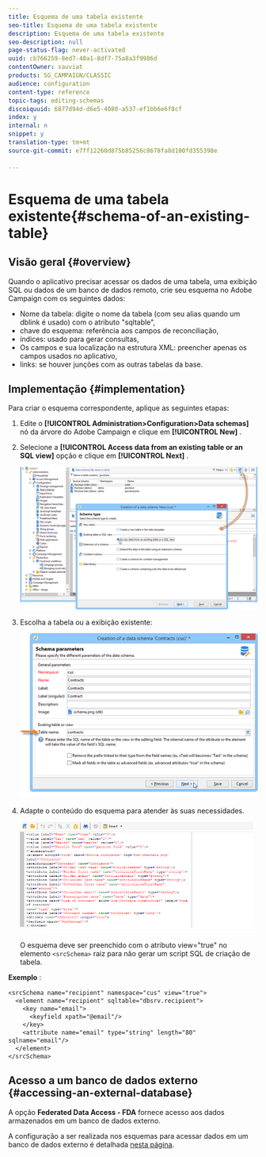 ```yaml
---
title: Esquema de uma tabela existente
seo-title: Esquema de uma tabela existente
description: Esquema de uma tabela existente
seo-description: null
page-status-flag: never-activated
uuid: cb766259-8ed7-40a1-8df7-75a8a3f9986d
contentOwner: sauviat
products: SG_CAMPAIGN/CLASSIC
audience: configuration
content-type: reference
topic-tags: editing-schemas
discoiquuid: 6877d94d-d6e5-4080-a537-ef1bb6e6f8cf
index: y
internal: n
snippet: y
translation-type: tm+mt
source-git-commit: e7ff12260d875b85256c8678fa8d100fd355398e

---
```



# Esquema de uma tabela existente{#schema-of-an-existing-table}

## Visão geral {#overview}

Quando o aplicativo precisar acessar os dados de uma tabela, uma exibição SQL ou dados de um banco de dados remoto, crie seu esquema no Adobe Campaign com os seguintes dados:

* Nome da tabela: digite o nome da tabela (com seu alias quando um dblink é usado) com o atributo &quot;sqltable&quot;,
* chave do esquema: referência aos campos de reconciliação,
* índices: usado para gerar consultas,
* Os campos e sua localização na estrutura XML: preencher apenas os campos usados no aplicativo,
* links: se houver junções com as outras tabelas da base.

## Implementação {#implementation}

Para criar o esquema correspondente, aplique as seguintes etapas:

1. Edite o **[!UICONTROL Administration>Configuration>Data schemas]** nó da árvore do Adobe Campaign e clique em **[!UICONTROL New]** .
1. Selecione a **[!UICONTROL Access data from an existing table or an SQL view]** opção e clique em **[!UICONTROL Next]** .

   ![](assets/s_ncs_configuration_extand_a_schema.png)

1. Escolha a tabela ou a exibição existente:

   ![](assets/s_ncs_configuration_select_table.png)

1. Adapte o conteúdo do esquema para atender às suas necessidades.

   ![](assets/s_ncs_configuration_view_create_schema.png)

   O esquema deve ser preenchido com o atributo view=&quot;true&quot; no elemento `<srcSchema>` raiz para não gerar um script SQL de criação de tabela.

**Exemplo** :

```
<srcSchema name="recipient" namespace="cus" view="true">
  <element name="recipient" sqltable="dbsrv.recipient">
    <key name="email">
      <keyfield xpath="@email"/>
    </key>   
    <attribute name="email" type="string" length="80" sqlname="email"/>
  </element>
</srcSchema>
```

## Acesso a um banco de dados externo {#accessing-an-external-database}

A opção **Federated Data Access - FDA** fornece acesso aos dados armazenados em um banco de dados externo.

A configuração a ser realizada nos esquemas para acessar dados em um banco de dados externo é detalhada [nesta página](../../platform/using/accessing-an-external-database.md#creating-the-data-schema).
